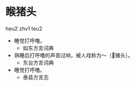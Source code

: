 





# 睺猪头
heu2 zhv1 teu2
+ 睡觉打呼噜。
  * 如东方言词典
+ 熟睡后打呼噜的声音过响，被人戏称为～（𪹍猪头）。
  * 东台方言词典
+ 睡觉打呼噜。
  * 泰县方言志
